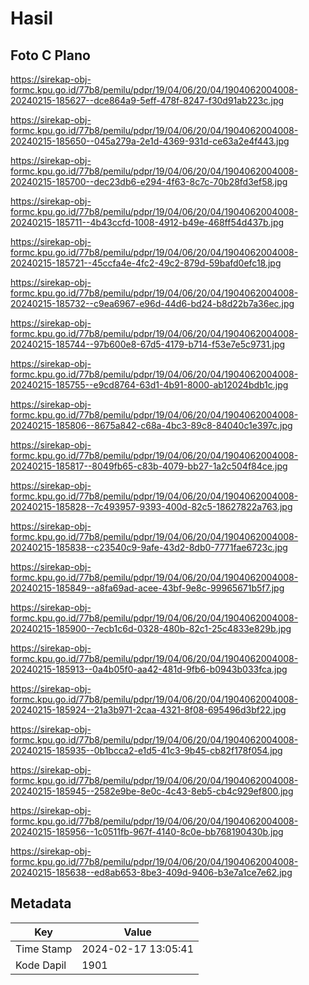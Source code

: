 # Hasil

## Foto C Plano

https://sirekap-obj-formc.kpu.go.id/77b8/pemilu/pdpr/19/04/06/20/04/1904062004008-20240215-185627--dce864a9-5eff-478f-8247-f30d91ab223c.jpg

https://sirekap-obj-formc.kpu.go.id/77b8/pemilu/pdpr/19/04/06/20/04/1904062004008-20240215-185650--045a279a-2e1d-4369-931d-ce63a2e4f443.jpg

https://sirekap-obj-formc.kpu.go.id/77b8/pemilu/pdpr/19/04/06/20/04/1904062004008-20240215-185700--dec23db6-e294-4f63-8c7c-70b28fd3ef58.jpg

https://sirekap-obj-formc.kpu.go.id/77b8/pemilu/pdpr/19/04/06/20/04/1904062004008-20240215-185711--4b43ccfd-1008-4912-b49e-468ff54d437b.jpg

https://sirekap-obj-formc.kpu.go.id/77b8/pemilu/pdpr/19/04/06/20/04/1904062004008-20240215-185721--45ccfa4e-4fc2-49c2-879d-59bafd0efc18.jpg

https://sirekap-obj-formc.kpu.go.id/77b8/pemilu/pdpr/19/04/06/20/04/1904062004008-20240215-185732--c9ea6967-e96d-44d6-bd24-b8d22b7a36ec.jpg

https://sirekap-obj-formc.kpu.go.id/77b8/pemilu/pdpr/19/04/06/20/04/1904062004008-20240215-185744--97b600e8-67d5-4179-b714-f53e7e5c9731.jpg

https://sirekap-obj-formc.kpu.go.id/77b8/pemilu/pdpr/19/04/06/20/04/1904062004008-20240215-185755--e9cd8764-63d1-4b91-8000-ab12024bdb1c.jpg

https://sirekap-obj-formc.kpu.go.id/77b8/pemilu/pdpr/19/04/06/20/04/1904062004008-20240215-185806--8675a842-c68a-4bc3-89c8-84040c1e397c.jpg

https://sirekap-obj-formc.kpu.go.id/77b8/pemilu/pdpr/19/04/06/20/04/1904062004008-20240215-185817--8049fb65-c83b-4079-bb27-1a2c504f84ce.jpg

https://sirekap-obj-formc.kpu.go.id/77b8/pemilu/pdpr/19/04/06/20/04/1904062004008-20240215-185828--7c493957-9393-400d-82c5-18627822a763.jpg

https://sirekap-obj-formc.kpu.go.id/77b8/pemilu/pdpr/19/04/06/20/04/1904062004008-20240215-185838--c23540c9-9afe-43d2-8db0-7771fae6723c.jpg

https://sirekap-obj-formc.kpu.go.id/77b8/pemilu/pdpr/19/04/06/20/04/1904062004008-20240215-185849--a8fa69ad-acee-43bf-9e8c-99965671b5f7.jpg

https://sirekap-obj-formc.kpu.go.id/77b8/pemilu/pdpr/19/04/06/20/04/1904062004008-20240215-185900--7ecb1c6d-0328-480b-82c1-25c4833e829b.jpg

https://sirekap-obj-formc.kpu.go.id/77b8/pemilu/pdpr/19/04/06/20/04/1904062004008-20240215-185913--0a4b05f0-aa42-481d-9fb6-b0943b033fca.jpg

https://sirekap-obj-formc.kpu.go.id/77b8/pemilu/pdpr/19/04/06/20/04/1904062004008-20240215-185924--21a3b971-2caa-4321-8f08-695496d3bf22.jpg

https://sirekap-obj-formc.kpu.go.id/77b8/pemilu/pdpr/19/04/06/20/04/1904062004008-20240215-185935--0b1bcca2-e1d5-41c3-9b45-cb82f178f054.jpg

https://sirekap-obj-formc.kpu.go.id/77b8/pemilu/pdpr/19/04/06/20/04/1904062004008-20240215-185945--2582e9be-8e0c-4c43-8eb5-cb4c929ef800.jpg

https://sirekap-obj-formc.kpu.go.id/77b8/pemilu/pdpr/19/04/06/20/04/1904062004008-20240215-185956--1c0511fb-967f-4140-8c0e-bb768190430b.jpg

https://sirekap-obj-formc.kpu.go.id/77b8/pemilu/pdpr/19/04/06/20/04/1904062004008-20240215-185638--ed8ab653-8be3-409d-9406-b3e7a1ce7e62.jpg


## Metadata

| Key        | Value               |
| ---------- | ------------------- |
| Time Stamp | 2024-02-17 13:05:41 |
| Kode Dapil | 1901                |



